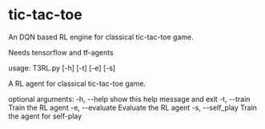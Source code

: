 # tic-tac-toe
An DQN based RL engine for classical tic-tac-toe game.

Needs tensorflow and tf-agents

usage: T3RL.py \[-h\] \[-t\] \[-e\] \[-s\]

A RL agent for classical tic-tac-toe game.

optional arguments:
  -h, --help       show this help message and exit
  -t, --train      Train the RL agent
  -e, --evaluate   Evaluate the RL agent
  -s, --self\_play  Train the agent for self-play

